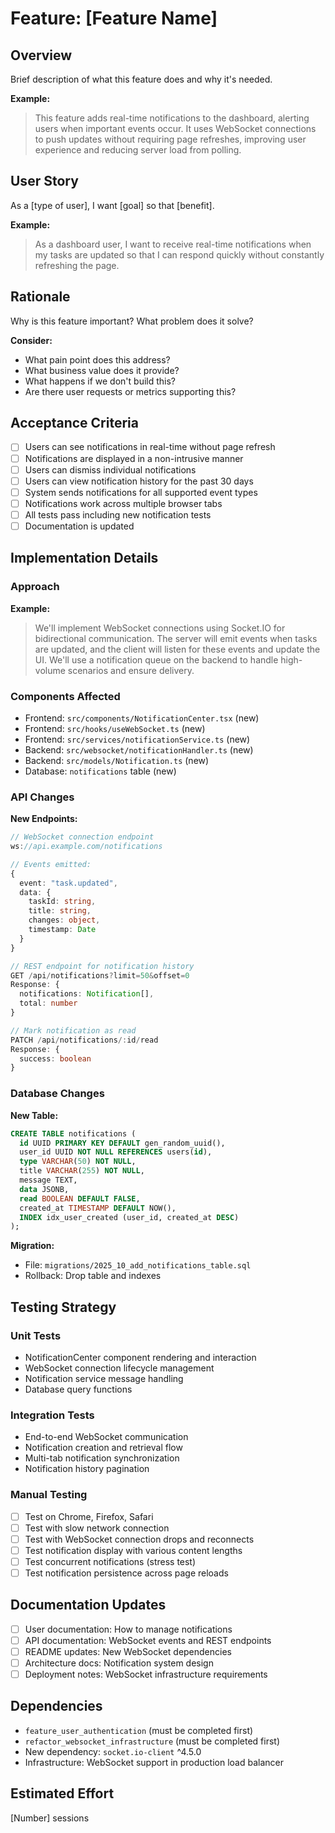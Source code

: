 # Feature: [Feature Name]

<!--
TEMPLATE INSTRUCTIONS:
- Replace [Feature Name] with the actual feature name
- Fill out all sections below with specific details
- Use concrete examples where possible
- Check off items in checklists as you complete them
- Remove these instructions before finalizing the spec
-->

## Overview

<!-- Provide a 2-3 sentence description of what this feature does and why it's needed -->

Brief description of what this feature does and why it's needed.

**Example:**
> This feature adds real-time notifications to the dashboard, alerting users when important events occur. It uses WebSocket connections to push updates without requiring page refreshes, improving user experience and reducing server load from polling.

## User Story

<!-- Describe who benefits and what they achieve with this feature -->

As a [type of user], I want [goal] so that [benefit].

**Example:**
> As a dashboard user, I want to receive real-time notifications when my tasks are updated so that I can respond quickly without constantly refreshing the page.

## Rationale

<!-- Explain the business value, problem being solved, or opportunity being addressed -->

Why is this feature important? What problem does it solve?

**Consider:**
- What pain point does this address?
- What business value does it provide?
- What happens if we don't build this?
- Are there user requests or metrics supporting this?

## Acceptance Criteria

<!-- Specific, measurable criteria that must be met for this feature to be considered complete -->

- [ ] Users can see notifications in real-time without page refresh
- [ ] Notifications are displayed in a non-intrusive manner
- [ ] Users can dismiss individual notifications
- [ ] Users can view notification history for the past 30 days
- [ ] System sends notifications for all supported event types
- [ ] Notifications work across multiple browser tabs
- [ ] All tests pass including new notification tests
- [ ] Documentation is updated

## Implementation Details

### Approach

<!-- High-level technical approach and key design decisions -->

**Example:**
> We'll implement WebSocket connections using Socket.IO for bidirectional communication. The server will emit events when tasks are updated, and the client will listen for these events and update the UI. We'll use a notification queue on the backend to handle high-volume scenarios and ensure delivery.

### Components Affected

<!-- List all files, modules, or systems that will be modified -->

- Frontend: `src/components/NotificationCenter.tsx` (new)
- Frontend: `src/hooks/useWebSocket.ts` (new)
- Frontend: `src/services/notificationService.ts` (new)
- Backend: `src/websocket/notificationHandler.ts` (new)
- Backend: `src/models/Notification.ts` (new)
- Database: `notifications` table (new)

### API Changes

<!-- Document all new or modified API endpoints, parameters, and responses -->

**New Endpoints:**

```typescript
// WebSocket connection endpoint
ws://api.example.com/notifications

// Events emitted:
{
  event: "task.updated",
  data: {
    taskId: string,
    title: string,
    changes: object,
    timestamp: Date
  }
}

// REST endpoint for notification history
GET /api/notifications?limit=50&offset=0
Response: {
  notifications: Notification[],
  total: number
}

// Mark notification as read
PATCH /api/notifications/:id/read
Response: {
  success: boolean
}
```

### Database Changes

<!-- Document all schema changes, migrations, and data transformations -->

**New Table:**

```sql
CREATE TABLE notifications (
  id UUID PRIMARY KEY DEFAULT gen_random_uuid(),
  user_id UUID NOT NULL REFERENCES users(id),
  type VARCHAR(50) NOT NULL,
  title VARCHAR(255) NOT NULL,
  message TEXT,
  data JSONB,
  read BOOLEAN DEFAULT FALSE,
  created_at TIMESTAMP DEFAULT NOW(),
  INDEX idx_user_created (user_id, created_at DESC)
);
```

**Migration:**
- File: `migrations/2025_10_add_notifications_table.sql`
- Rollback: Drop table and indexes

## Testing Strategy

<!-- Comprehensive testing approach for this feature -->

### Unit Tests
- NotificationCenter component rendering and interaction
- WebSocket connection lifecycle management
- Notification service message handling
- Database query functions

### Integration Tests
- End-to-end WebSocket communication
- Notification creation and retrieval flow
- Multi-tab notification synchronization
- Notification history pagination

### Manual Testing
- [ ] Test on Chrome, Firefox, Safari
- [ ] Test with slow network connection
- [ ] Test with WebSocket connection drops and reconnects
- [ ] Test notification display with various content lengths
- [ ] Test concurrent notifications (stress test)
- [ ] Test notification persistence across page reloads

## Documentation Updates

- [ ] User documentation: How to manage notifications
- [ ] API documentation: WebSocket events and REST endpoints
- [ ] README updates: New WebSocket dependencies
- [ ] Architecture docs: Notification system design
- [ ] Deployment notes: WebSocket infrastructure requirements

## Dependencies

<!-- List any other work items, external libraries, or infrastructure this depends on -->

- `feature_user_authentication` (must be completed first)
- `refactor_websocket_infrastructure` (must be completed first)
- New dependency: `socket.io-client` ^4.5.0
- Infrastructure: WebSocket support in production load balancer

## Estimated Effort

[Number] sessions

<!--
Estimation guidelines:
- Simple feature (CRUD, UI update): 1-2 sessions
- Medium feature (new API, moderate complexity): 2-4 sessions
- Complex feature (multiple systems, data migration): 4-8 sessions
- Very complex feature (major architecture change): 8+ sessions
-->
